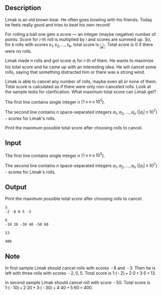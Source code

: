 ## Description

<div><p>Limak is an old brown bear. He often goes bowling with his friends. Today he feels really good and tries to beat his own record!</p><p>For rolling a ball one gets a score — an integer (maybe negative) number of points. Score for <span class="tex-span"><i>i</i></span>-th roll is multiplied by <span class="tex-span"><i>i</i></span> and scores are summed up. So, for <span class="tex-span"><i>k</i></span> rolls with scores <span class="tex-span"><i>s</i><sub class="lower-index">1</sub>, <i>s</i><sub class="lower-index">2</sub>, ..., <i>s</i><sub class="lower-index"><i>k</i></sub></span>, total score is <img align="middle" class="tex-formula" src="file://PAfUIqSz.png" style="max-width: 100.0%;max-height: 100.0%;">. Total score is <span class="tex-span">0</span> if there were no rolls.</p><p>Limak made <span class="tex-span"><i>n</i></span> rolls and got score <span class="tex-span"><i>a</i><sub class="lower-index"><i>i</i></sub></span> for <span class="tex-span"><i>i</i></span>-th of them. He wants to maximize his total score and he came up with an interesting idea. He will cancel some rolls, saying that something distracted him or there was a strong wind.</p><p>Limak is able to cancel any number of rolls, maybe even all or none of them. Total score is calculated as if there were only non-canceled rolls. Look at the sample tests for clarification. What maximum total score can Limak get?</p></div><div class="input-specification"><p>The first line contains single integer <span class="tex-span"><i>n</i></span> (<span class="tex-span">1 ≤ <i>n</i> ≤ 10<sup class="upper-index">5</sup></span>).</p><p>The second line contains <span class="tex-span"><i>n</i></span> space-separated integers <span class="tex-span"><i>a</i><sub class="lower-index">1</sub>, <i>a</i><sub class="lower-index">2</sub>, ..., <i>a</i><sub class="lower-index"><i>n</i></sub></span> (<span class="tex-span">|<i>a</i><sub class="lower-index"><i>i</i></sub>| ≤ 10<sup class="upper-index">7</sup>)</span> - scores for Limak's rolls.</p></div><div class="output-specification"><p>Print the maximum possible total score after choosing rolls to cancel.</p></div>

## Input

<p>The first line contains single integer <span class="tex-span"><i>n</i></span> (<span class="tex-span">1 ≤ <i>n</i> ≤ 10<sup class="upper-index">5</sup></span>).</p><p>The second line contains <span class="tex-span"><i>n</i></span> space-separated integers <span class="tex-span"><i>a</i><sub class="lower-index">1</sub>, <i>a</i><sub class="lower-index">2</sub>, ..., <i>a</i><sub class="lower-index"><i>n</i></sub></span> (<span class="tex-span">|<i>a</i><sub class="lower-index"><i>i</i></sub>| ≤ 10<sup class="upper-index">7</sup>)</span> - scores for Limak's rolls.</p>

## Output

<p>Print the maximum possible total score after choosing rolls to cancel.</p>





```input1
5
-2 -8 0 5 -3

```




```input2
6
-10 20 -30 40 -50 60

```




```output1
13

```




```output2
400

```



## Note

<p>In first sample Limak should cancel rolls with scores <span class="tex-span"> - 8</span> and <span class="tex-span"> - 3</span>. Then he is left with three rolls with scores <span class="tex-span"> - 2, 0, 5</span>. Total score is <span class="tex-span">1·( - 2) + 2·0 + 3·5 = 13</span>.</p><p>In second sample Limak should cancel roll with score <span class="tex-span"> - 50</span>. Total score is <span class="tex-span">1·( - 10) + 2·20 + 3·( - 30) + 4·40 + 5·60 = 400</span>.</p>
